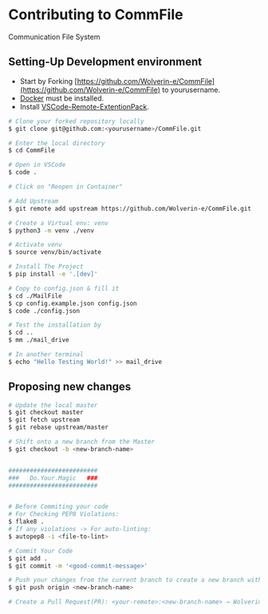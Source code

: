 # Contributing to CommFile

Communication File System

## Setting-Up Development environment

- Start by Forking [https://github.com/Wolverin-e/CommFile](https://github.com/Wolverin-e/CommFile) to yourusername.
- [Docker](https://docs.docker.com/engine/install/) must be installed.
- Install [VSCode-Remote-ExtentionPack](https://marketplace.visualstudio.com/items?itemName=ms-vscode-remote.vscode-remote-extensionpack).

```sh
# Clone your forked repository locally
$ git clone git@github.com:<yourusername>/CommFile.git

# Enter the local directory
$ cd CommFile

# Open in VSCode
$ code .

# Click on "Reopen in Container"

# Add Upstream
$ git remote add upstream https://github.com/Wolverin-e/CommFile.git

# Create a Virtual env: venv
$ python3 -m venv ./venv

# Activate venv
$ source venv/bin/activate

# Install The Project
$ pip install -e '.[dev]'

# Copy to config.json & fill it
$ cd ./MailFile
$ cp config.example.json config.json
$ code ./config.json

# Test the installation by
$ cd ..
$ mm ./mail_drive

# In another terminal
$ echo "Hello Testing World!" >> mail_drive
```

## Proposing new changes

```sh
# Update the local master
$ git checkout master
$ git fetch upstream
$ git rebase upstream/master

# Shift onto a new branch from the Master
$ git checkout -b <new-branch-name>


#########################
###   Do.Your.Magic   ###
#########################


# Before Commiting your code
# For Checking PEP8 Violations:
$ flake8 .
# If any violations -> For auto-linting:
$ autopep8 -i <file-to-lint>

# Commit Your Code
$ git add .
$ git commit -m '<good-commit-message>'

# Push your changes from the current branch to create a new branch with the same name
$ git push origin <new-branch-name>

# Create a Pull Request(PR): <your-remote>:<new-branch-name> → Wolverin-e:master
```
